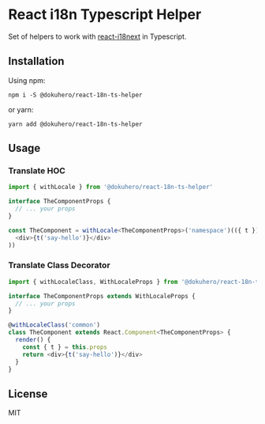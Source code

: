 # React i18n Typescript Helper

Set of helpers to work with [react-i18next](https://github.com/i18next/react-i18next) in Typescript.

## Installation

Using npm:

```
npm i -S @dokuhero/react-18n-ts-helper
```

or yarn:

```
yarn add @dokuhero/react-18n-ts-helper
```

## Usage

### Translate HOC

```typescript
import { withLocale } from '@dokuhero/react-18n-ts-helper'

interface TheComponentProps {
  // ... your props
}

const TheComponent = withLocale<TheComponentProps>('namespace')(({ t }) => (
  <div>{t('say-hello')}</div>
))
```

### Translate Class Decorator

```typescript
import { withLocaleClass, WithLocaleProps } from '@dokuhero/react-18n-ts-helper'

interface TheComponentProps extends WithLocaleProps {
  // ... your props
}

@withLocaleClass('common')
class TheComponent extends React.Component<TheComponentProps> {
  render() {
    const { t } = this.props
    return <div>{t('say-hello')}</div>
  }
}
```

## License

MIT

